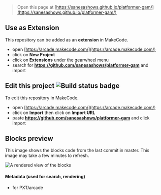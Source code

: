  


> Open this page at [https://sanesashows.github.io/platformer-gam/](https://sanesashows.github.io/platformer-gam/)

## Use as Extension

This repository can be added as an **extension** in MakeCode.

* open [https://arcade.makecode.com/](https://arcade.makecode.com/)
* click on **New Project**
* click on **Extensions** under the gearwheel menu
* search for **https://github.com/sanesashows/platformer-gam** and import

## Edit this project ![Build status badge](https://github.com/sanesashows/platformer-gam/workflows/MakeCode/badge.svg)

To edit this repository in MakeCode.

* open [https://arcade.makecode.com/](https://arcade.makecode.com/)
* click on **Import** then click on **Import URL**
* paste **https://github.com/sanesashows/platformer-gam** and click import

## Blocks preview

This image shows the blocks code from the last commit in master.
This image may take a few minutes to refresh.

![A rendered view of the blocks](https://github.com/sanesashows/platformer-gam/raw/master/.github/makecode/blocks.png)

#### Metadata (used for search, rendering)

* for PXT/arcade
<script src="https://makecode.com/gh-pages-embed.js"></script><script>makeCodeRender("{{ site.makecode.home_url }}", "{{ site.github.owner_name }}/{{ site.github.repository_name }}");</script>
